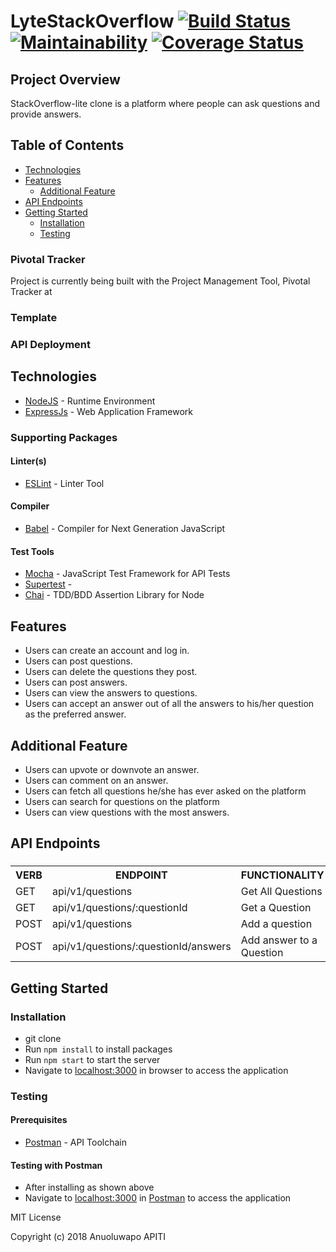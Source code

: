 # LyteStackOverflow  [![Build Status](https://travis-ci.org/Anuoluwa/LyteStackOverflow.svg?branch=develop-api-v1)](https://travis-ci.org/Anuoluwa/LyteStackOverflow) [![Maintainability](https://api.codeclimate.com/v1/badges/7d59d3f2033f510ca92f/maintainability)](https://codeclimate.com/github/Anuoluwa/LyteStackOverflow/maintainability) [![Coverage Status](https://coveralls.io/repos/github/Anuoluwa/LyteStackOverflow/badge.svg?branch=develop-api-v1)](https://coveralls.io/github/Anuoluwa/LyteStackOverflow?branch=develop-api-v1)

## Project Overview
StackOverflow-lite clone is a platform where people can ask questions and provide answers.



## Table of Contents

 * [Technologies](#technologies)
 * [Features](#features)
    * [Additional Feature](#additional-feature)
 * [API Endpoints](#api-endpoints)
 * [Getting Started](#getting-started)
    * [Installation](#installation)
    * [Testing](#testing)
    

### Pivotal Tracker
Project is currently being built with the Project Management Tool, Pivotal Tracker at []()

### Template


### API Deployment


## Technologies

* [NodeJS](https://nodejs.org/) - Runtime Environment
* [ExpressJs](https://expressjs.com/) - Web Application Framework

### Supporting Packages

#### Linter(s)

* [ESLint](https://eslint.org/) - Linter Tool

#### Compiler

* [Babel](https://eslint.org/) - Compiler for Next Generation JavaScript

#### Test Tools

* [Mocha](https://mochajs.org/) - JavaScript Test Framework for API Tests
* [Supertest]() - 
* [Chai](http://chaijs.com/) - TDD/BDD Assertion Library for Node

## Features

* Users can create an account and log in.
* Users can post questions.
* Users can delete the questions they post.
* Users can post answers.
* Users can view the answers to questions.
* Users can accept an answer out of all the answers to his/her question as the preferred
answer.

## Additional Feature

* Users can upvote or downvote an answer.
* Users can comment on an answer.
* Users can fetch all questions he/she has ever asked on the platform
* Users can search for questions on the platform
* Users can view questions with the most answers.

## API Endpoints

###

<table>

<tr><th>VERB</th><th>ENDPOINT</th><th>FUNCTIONALITY</th></tr>

<tr><td>GET</td> <td>api/v1/questions</td> <td>Get All Questions</td></tr>

<tr><td>GET</td> <td>api/v1/questions/:questionId</td> <td>Get a Question</td></tr>

<tr><td>POST</td> <td>api/v1/questions</td> <td> Add a question</td></tr>

<tr><td>POST</td> <td>api/v1/questions/:questionId/answers</td> <td>Add answer to a Question</td></tr>

</table>

## Getting Started

### Installation

* git clone
  []()
* Run `npm install` to install packages
* Run `npm start` to start the server
* Navigate to [localhost:3000](http://localhost:3000/) in browser to access the
  application

### Testing

#### Prerequisites

* [Postman](https://getpostman.com/) - API Toolchain

#### Testing with Postman

* After installing as shown above
* Navigate to [localhost:3000](http://localhost:4000/) in
  [Postman](https://getpostman.com/) to access the application

MIT License

Copyright (c) 2018 Anuoluwapo APITI
